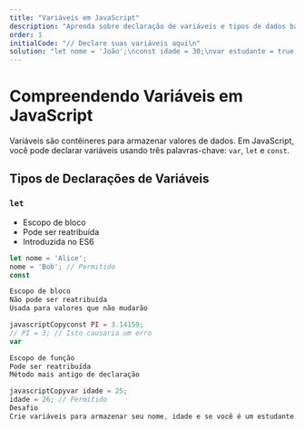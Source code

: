 ```yaml
---
title: "Variáveis em JavaScript"
description: "Aprenda sobre declaração de variáveis e tipos de dados básicos em JavaScript"
order: 1
initialCode: "// Declare suas variáveis aqui\n"
solution: "let nome = 'João';\nconst idade = 30;\nvar estudante = true;\n\nconsole.log(nome, idade, estudante);"
---
```


# Compreendendo Variáveis em JavaScript

Variáveis são contêineres para armazenar valores de dados. Em JavaScript, você pode declarar variáveis usando três palavras-chave: `var`, `let` e `const`.

## Tipos de Declarações de Variáveis

### `let`
- Escopo de bloco
- Pode ser reatribuída
- Introduzida no ES6

```javascript
let nome = 'Alice';
nome = 'Bob'; // Permitido
const

Escopo de bloco
Não pode ser reatribuída
Usada para valores que não mudarão

javascriptCopyconst PI = 3.14159;
// PI = 3; // Isto causaria um erro
var

Escopo de função
Pode ser reatribuída
Método mais antigo de declaração

javascriptCopyvar idade = 25;
idade = 26; // Permitido
Desafio
Crie variáveis para armazenar seu nome, idade e se você é um estudante.